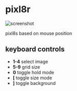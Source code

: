 pixl8r
======

![screenshot](http://cl.ly/JNvG/120911_152844_121.png)

pixl8s based on mouse position

## keyboard controls

*	**1-4** select image
*	**5-9** grid size
*	**0** toggle hold mode
*	**[** toggle size mode
*	**]** toggle background